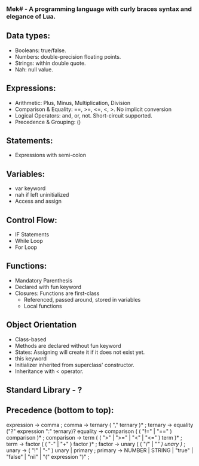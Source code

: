 ### Mek# - A programming language with curly braces syntax and elegance of Lua.

## Data types:
- Booleans: true/false.
- Numbers: double-precision floating points.
- Strings: within double quote.
- Nah: null value.

## Expressions:
- Arithmetic: Plus, Minus, Multiplication, Division
- Comparison & Equality: ==, >=, <=, <, >. No implicit conversion
- Logical Operators: and, or, not. Short-circuit supported.
- Precedence & Grouping: ()


## Statements:
- Expressions with semi-colon

## Variables:
- var keyword
- nah if left uninitialized
- Access and assign

## Control Flow:
- IF Statements
- While Loop
- For Loop

## Functions:
- Mandatory Parenthesis
- Declared with fun keyword 
- Closures: Functions are first-class
  + Referenced, passed around, stored in variables 
  + Local functions

## Object Orientation
- Class-based
- Methods are declared without fun keyword
- States: Assigning will create it if it does not exist yet.
- this keyword
- Initializer inherited from superclass' constructor.
- Inheritance with < operator.

## Standard Library - ?

## Precedence (bottom to top):
expression     → comma ;
comma          → ternary ( "," ternary )* ;
ternary        → equality ("?" expression ":" ternary)?
equality       → comparison ( ( "!=" | "==" ) comparison )* ;
comparison     → term ( ( ">" | ">=" | "<" | "<=" ) term )* ;
term           → factor ( ( "-" | "+" ) factor )* ;
factor         → unary ( ( "/" | "*" ) unary )* ;
unary          → ( "!" | "-" ) unary
               | primary ;
primary        → NUMBER | STRING | "true" | "false" | "nil"
               | "(" expression ")" ;
